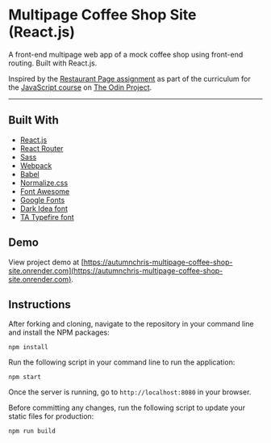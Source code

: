 # Multipage Coffee Shop Site (React.js)

A front-end multipage web app of a mock coffee shop using front-end routing. Built with React.js.

Inspired by the [Restaurant Page assignment](https://www.theodinproject.com/lessons/node-path-javascript-restaurant-page) as part of the curriculum for the [JavaScript course](https://www.theodinproject.com/paths/full-stack-javascript/courses/javascript) on [The Odin Project](https://www.theodinproject.com).

---

## Built With
* [React.js](https://reactjs.org)
* [React Router](https://reactrouter.com)
* [Sass](http://sass-lang.com)
* [Webpack](https://webpack.js.org)
* [Babel](https://babeljs.io)
* [Normalize.css](https://necolas.github.io/normalize.css)
* [Font Awesome](https://fontawesome.com)
* [Google Fonts](https://fonts.google.com)
* [Dark Idea font](https://befonts.com/dark-idea-font.html)
* [TA Typefire font](https://befonts.com/ta-typefire-font-family.html)

## Demo

View project demo at [https://autumnchris-multipage-coffee-shop-site.onrender.com](https://autumnchris-multipage-coffee-shop-site.onrender.com).

## Instructions

After forking and cloning, navigate to the repository in your command line and install the NPM packages:
```
npm install
```

Run the following script in your command line to run the application:
```
npm start
```

Once the server is running, go to `http://localhost:8080` in your browser.

Before committing any changes, run the following script to update your static files for production:
```
npm run build
```